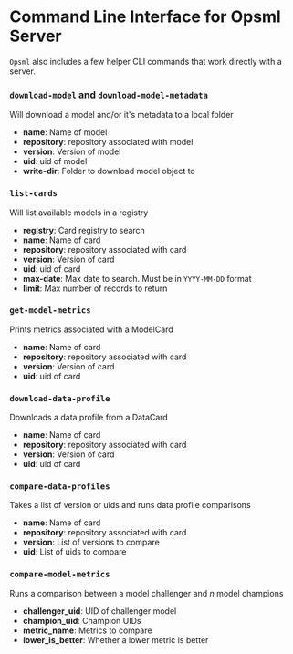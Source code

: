 # Command Line Interface for Opsml Server

`Opsml` also includes a few helper CLI commands that work directly with a server.


### `download-model` and `download-model-metadata`

Will download a model and/or it's metadata to a local folder

- **name**: Name of model
- **repository**: repository associated with model
- **version**: Version of model
- **uid**: uid of model
- **write-dir**: Folder to download model object to


### `list-cards`

Will list available models in a registry

- **registry**: Card registry to search
- **name**: Name of card
- **repository**: repository associated with card
- **version**: Version of card
- **uid**: uid of card
- **max-date**: Max date to search. Must be in `YYYY-MM-DD` format
- **limit**: Max number of records to return

### `get-model-metrics`

Prints metrics associated with a ModelCard

- **name**: Name of card
- **repository**: repository associated with card
- **version**: Version of card
- **uid**: uid of card

### `download-data-profile`

Downloads a data profile from a DataCard

- **name**: Name of card
- **repository**: repository associated with card
- **version**: Version of card
- **uid**: uid of card

### `compare-data-profiles`

Takes a list of version or uids and runs data profile comparisons

- **name**: Name of card
- **repository**: repository associated with card
- **version**: List of versions to compare
- **uid**: List of uids to compare


### `compare-model-metrics`

Runs a comparison between a model challenger and *n* model champions

- **challenger_uid**: UID of challenger model
- **champion_uid**: Champion UIDs
- **metric_name**: Metrics to compare
- **lower_is_better**: Whether a lower metric is better

